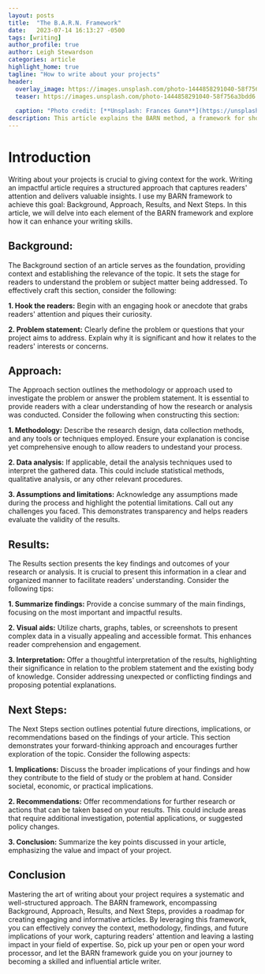 ```yaml
---
layout: posts
title:  "The B.A.R.N. Framework"
date:   2023-07-14 16:13:27 -0500
tags: [writing]
author_profile: true
author: Leigh Stewardson
categories: article
highlight_home: true
tagline: "How to write about your projects"
header:
  overlay_image: https://images.unsplash.com/photo-1444858291040-58f756a3bdd6
  teaser: https://images.unsplash.com/photo-1444858291040-58f756a3bdd6
  
  caption: "Photo credit: [**Unsplash: Frances Gunn**](https://unsplash.com/@francesgunn)"
description: This article explains the BARN method, a framework for showcasing your projects.
---
```


# Introduction
Writing about your projects is crucial to giving context for the work. Writing an impactful article requires a structured approach that captures readers' attention and delivers valuable insights. I use my BARN framework to achieve this goal: Background, Approach, Results, and Next Steps. In this article, we will delve into each element of the BARN framework and explore how it can enhance your writing skills.

## Background:
The Background section of an article serves as the foundation, providing context and establishing the relevance of the topic. It sets the stage for readers to understand the problem or subject matter being addressed. To effectively craft this section, consider the following:

**1. Hook the readers:** Begin with an engaging hook or anecdote that grabs readers' attention and piques their curiosity.

**2. Problem statement:** Clearly define the problem or questions that your project aims to address. Explain why it is significant and how it relates to the readers' interests or concerns.

## Approach:
The Approach section outlines the methodology or approach used to investigate the problem or answer the problem statement. It is essential to provide readers with a clear understanding of how the research or analysis was conducted. Consider the following when constructing this section:

**1. Methodology:** Describe the research design, data collection methods, and any tools or techniques employed. Ensure your explanation is concise yet comprehensive enough to allow readers to undestand your process.

**2. Data analysis:** If applicable, detail the analysis techniques used to interpret the gathered data. This could include statistical methods, qualitative analysis, or any other relevant procedures.

**3. Assumptions and limitations:** Acknowledge any assumptions made during the process and highlight the potential limitations. Call out any challenges you faced. This demonstrates transparency and helps readers evaluate the validity of the results.

## Results:
The Results section presents the key findings and outcomes of your research or analysis. It is crucial to present this information in a clear and organized manner to facilitate readers' understanding. Consider the following tips:

**1. Summarize findings:** Provide a concise summary of the main findings, focusing on the most important and impactful results.

**2. Visual aids:** Utilize charts, graphs, tables, or screenshots to present complex data in a visually appealing and accessible format. This enhances reader comprehension and engagement.

**3. Interpretation:** Offer a thoughtful interpretation of the results, highlighting their significance in relation to the problem statement and the existing body of knowledge. Consider addressing unexpected or conflicting findings and proposing potential explanations.

## Next Steps:
The Next Steps section outlines potential future directions, implications, or recommendations based on the findings of your article. This section demonstrates your forward-thinking approach and encourages further exploration of the topic. Consider the following aspects:

**1. Implications:** Discuss the broader implications of your findings and how they contribute to the field of study or the problem at hand. Consider societal, economic, or practical implications.

**2. Recommendations:** Offer recommendations for further research or actions that can be taken based on your results. This could include areas that require additional investigation, potential applications, or suggested policy changes.

**3. Conclusion:** Summarize the key points discussed in your article, emphasizing the value and impact of your project.

## Conclusion
Mastering the art of writing about your project requires a systematic and well-structured approach. The BARN framework, encompassing Background, Approach, Results, and Next Steps, provides a roadmap for creating engaging and informative articles. By leveraging this framework, you can effectively convey the context, methodology, findings, and future implications of your work, capturing readers' attention and leaving a lasting impact in your field of expertise. So, pick up your pen or open your word processor, and let the BARN framework guide you on your journey to becoming a skilled and influential article writer.
